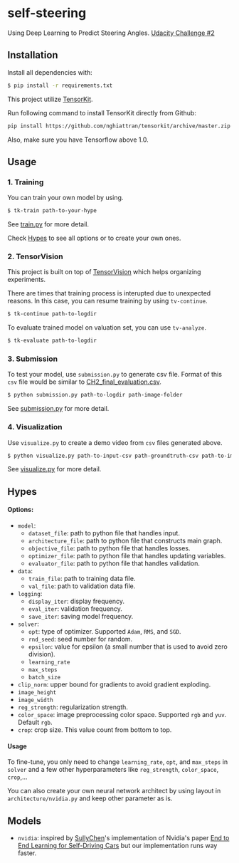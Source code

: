 # self-steering
Using Deep Learning to Predict Steering Angles. [Udacity Challenge #2](https://medium.com/udacity/challenge-2-using-deep-learning-to-predict-steering-angles-f42004a36ff3)

## Installation

Install all dependencies with:

```bash
$ pip install -r requirements.txt
```

This project utilize [TensorKit](https://github.com/nghiattran/tensorkit).

Run following command to install TensorKit directly from Github:

```bash
pip install https://github.com/nghiattran/tensorkit/archive/master.zip
```

Also, make sure you have Tensorflow above 1.0.

## Usage

### 1. Training

You can train your own model by using.

```bash
$ tk-train path-to-your-hype
```

See [train.py](https://github.com/nghiattran/self-steering/blob/master/train.py) for more detail.

Check [Hypes](#hypes) to see all options or to create your own ones.

### 2. TensorVision

This project is built on top of [TensorVision](http://tensorvision.readthedocs.io/en/master/) which helps organizing 
experiments.

There are times that training process is interupted due to unexpected reasons. In this case, you can resume training by 
using `tv-continue`.

```bash
$ tk-continue path-to-logdir
```

To evaluate trained model on valuation set, you can use `tv-analyze`.

```bash
$ tk-evaluate path-to-logdir
```

### 3. Submission

To test your model, use `submission.py` to generate csv file. Format of this `csv` file would be similar to [CH2_final_evaluation.csv](https://github.com/nghiattran/self-steering/blob/master/CH2_final_evaluation.csv).

```bash
$ python submission.py path-to-logdir path-image-folder
```

See [submission.py](https://github.com/nghiattran/self-steering/blob/master/submission.py) for more detail.

### 4. Visualization

Use `visualize.py` to create a demo video from `csv` files generated above. 

```bash
$ python visualize.py path-to-input-csv path-groundtruth-csv path-to-image-folder
```

See [visualize.py](https://github.com/nghiattran/self-steering/blob/master/visualize.py) for more detail.

## Hypes

#### Options:

* `model`:
    * `dataset_file`: path to python file that handles input.
    * `architecture_file`: path to python file that constructs main graph.
    * `objective_file`: path to python file that handles losses.
    * `optimizer_file`: path to python file that handles updating variables.
    * `evaluator_file`: path to python file that handles validation.
* `data`:
    * `train_file`: path to training data file.
    * `val_file`: path to validation data file.
* `logging`:
    * `display_iter`: display frequency.
    * `eval_iter`: validation frequency.
    * `save_iter`: saving model frequency.
* `solver`:
    * `opt`: type of optimizer. Supported `Adam`, `RMS`, and `SGD`. 
    * `rnd_seed`: seed number for random.
    * `epsilon`: value for epsilon (a small number that is used to avoid zero division).
    * `learning_rate`
    * `max_steps`
    * `batch_size`
* `clip_norm`: upper bound for gradients to avoid gradient exploding. 
* `image_height`
* `image_width`
* `reg_strength`: regularization strength.
* `color_space`: image preprocessing color space. Supported `rgb` and `yuv`. Default `rgb`.
* `crop`: crop size. This value count from bottom to top.

#### Usage

To fine-tune, you only need to change `learning_rate`, `opt`, and `max_steps` in `solver` and a few other
 hyperparameters like `reg_strength`, `color_space`, `crop`,...
 
You can also create your own neural network architect by using layout in `architecture/nvidia.py` and keep
 other parameter as is.
 
## Models

* `nvidia`: inspired by [SullyChen](https://github.com/SullyChen/Autopilot-TensorFlow)'s implementation of Nvidia's paper
 [End to End Learning for Self-Driving Cars](https://arxiv.org/pdf/1604.07316.pdf) but our implementation runs way faster.
